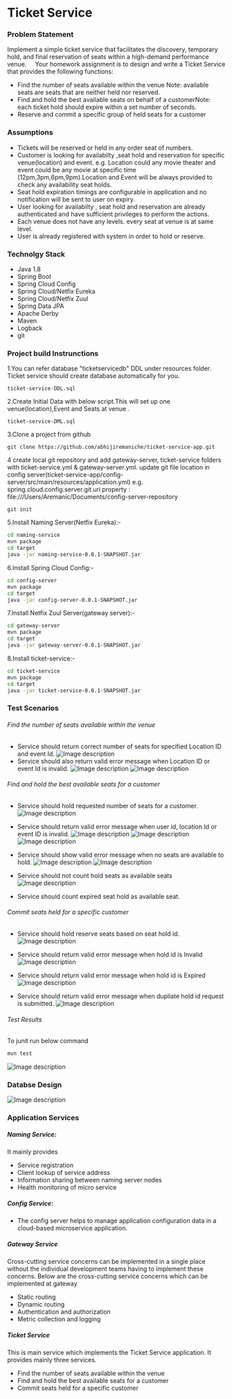 # Ticket Service 

### Problem Statement
Implement a simple ticket service that facilitates the discovery, temporary hold, and final reservation of seats within a high-demand performance venue.
     
Your homework assignment is to design and write a Ticket Service that provides the following functions:
- Find the number of seats available within the venue Note: available seats are seats that are neither held nor reserved.
- Find and hold the best available seats on behalf of a customerNote: each ticket hold should expire within a set number of seconds. 
- Reserve and commit a specific group of held seats for a customer

### Assumptions
  - Tickets will be reserved  or held in any order seat of numbers.
  - Customer is looking for availabilty ,seat hold and reservation for specific venue(location) and event. e.g. Location could any movie theater and event could be any movie at specific time (12pm,3pm,6pm,9pm).Location and Event will be always provided to check any availability seat holds.
  - Seat hold expiration timings are configurable in application and no notification  will be sent to user on expiry.
  - User looking for availabilty , seat hold and reservation are already authenticated  and have sufficient  privileges  to perform the actions.
  - Each venue does not have any levels. every seat at venue is at same level.
  - User is already registered with system in order to hold or reserve.
  
### Technolgy Stack
  - Java 1.8
  - Spring Boot
  - Spring Cloud Config
  - Spring Cloud/Netfix Eureka
  - Spring Cloud/Netfix Zuul
  - Spring Data JPA
  - Apache Derby 
  - Maven
  - Logback
  - git
  

### Project build Instrunctions
1.You can refer database "ticketservicedb"  DDL under resources folder. Ticket service should create database automatically for you.
```
ticket-service-DDL.sql
```
2.Create Initial Data  with below script.This will set up one venue(location),Event and Seats at venue .
```
ticket-service-DML.sql
```
3.Clone a project from github
```
git clone https://github.com/abhijiremaniche/ticket-service-app.git
```
4 create local git repository  and add gateway-server, ticket-service folders with ticket-service.yml & gateway-server.yml. update git file location in config server(ticket-service-app/config-server/src/main/resources/application.yml) e.g.
 spring.cloud.config.server.git.uri property : file:///Users/Aremanic/Documents/config-server-repository
```
git init
```
 
5.Install Naming Server(Netfix Eureka):-
```sh
cd naming-service
mvn package
cd target
java -jar naming-service-0.0.1-SNAPSHOT.jar
```
6.Install Spring Cloud Config:-
```sh
cd config-server
mvn package
cd target
java -jar config-server-0.0.1-SNAPSHOT.jar
```

7.Install Netfix Zuul Server(gateway server):-
```sh
cd gateway-server
mvn package
cd target
java -jar gateway-server-0.0.1-SNAPSHOT.jar
```
8.Install ticket-service:-
```sh
cd ticket-service
mvn package
cd target
java -jar ticket-service-0.0.1-SNAPSHOT.jar
```
### Test Scenarios
###### Find the number of seats available within the venue
  - Service should   return correct number of seats for specified Location ID and event Id.
  ![Image description](https://github.com/abhijiremaniche/ticket-service-app/blob/master/img/1.png)
   - Service should also return valid error message when Location ID or event Id  is invalid.
 ![Image description](https://github.com/abhijiremaniche/ticket-service-app/blob/master/img/2.png)
  ![Image description](https://github.com/abhijiremaniche/ticket-service-app/blob/master/img/3.png)
###### Find and hold the best available seats for a customer
-  Service should hold requested number of seats for a customer.
  ![Image description](https://github.com/abhijiremaniche/ticket-service-app/blob/master/img/4.png)
-  Service should return valid error message when  user id, location Id or event ID is invalid.
  ![Image description](https://github.com/abhijiremaniche/ticket-service-app/blob/master/img/5.png)
    ![Image description](https://github.com/abhijiremaniche/ticket-service-app/blob/master/img/7.png) 
    ![Image description](https://github.com/abhijiremaniche/ticket-service-app/blob/master/img/6.png)
-  Service should show valid error message when no seats are available to hold.
 ![Image description](https://github.com/abhijiremaniche/ticket-service-app/blob/master/img/8.png) 
  ![Image description](https://github.com/abhijiremaniche/ticket-service-app/blob/master/img/9.png) 
 
-  Service should not count hold seats as available seats
  ![Image description](https://github.com/abhijiremaniche/ticket-service-app/blob/master/img/10.png) 

- Service should count expired seat hold as available seat.

###### Commit seats held for a specific customer
- Service should hold reserve seats based on seat hold id.
   ![Image description](https://github.com/abhijiremaniche/ticket-service-app/blob/master/img/11.png) 
   
- Service should return valid error message when hold id is Invalid
![Image description](https://github.com/abhijiremaniche/ticket-service-app/blob/master/img/13.png) 
- Service should return valid error message when hold id is Expired
 ![Image description](https://github.com/abhijiremaniche/ticket-service-app/blob/master/img/12.png) 
- Service should return valid error message when dupliate hold id request is submitted.
 ![Image description](https://github.com/abhijiremaniche/ticket-service-app/blob/master/img/14.png) 

 

###### Test Results
 To junit run below command
 ```sh
 mvn test
```
  ![Image description](https://github.com/abhijiremaniche/ticket-service-app/blob/master/img/15.png) 
  
### Databse Design
   ![Image description](https://github.com/abhijiremaniche/ticket-service-app/blob/master/img/database_diagram.png) 
### Application Services
##### Naming Service:
It mainly provides
- Service registration 
- Client lookup of service address 
- Information sharing between naming server nodes
- Health monitoring of micro service

##### Config  Service: 
- The config server helps to manage application configuration data in a cloud-based microservice application.
 
##### Gateway Service
Cross-cutting service concerns can be implemented in a single place without the individual development teams having to implement these concerns. Below are the cross-cutting service concerns which can be implemented at gateway
- Static routing
- Dynamic routing  
- Authentication and authorization 
- Metric collection and logging

##### Ticket Service 
This is main service which implements the Ticket Service application. It provides
mainly three services.
- Find the number of seats available within the venue
- Find and hold the best available seats for a customer
- Commit seats held for a specific customer

